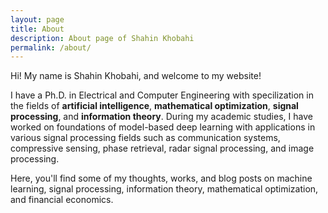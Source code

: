 ```yaml
---
layout: page
title: About
description: About page of Shahin Khobahi
permalink: /about/
---
```


Hi! My name is Shahin Khobahi, and welcome to my website!

I have a Ph.D. in Electrical and Computer Engineering with specilization in the fields of **artificial intelligence**, **mathematical optimization**, **signal processing**, and **information theory**. During my academic studies, I have worked on foundations of model-based deep learning with
applications in various signal processing fields such as communication systems, compressive sensing, phase retrieval, radar signal processing, and image processing.

Here, you'll find some of my thoughts, works, and blog posts on machine learning, signal processing, information theory, mathematical optimization, and financial economics.
